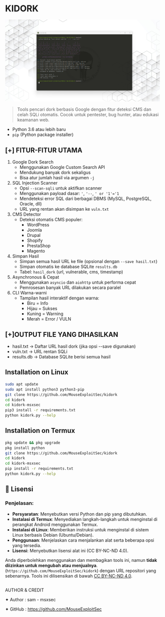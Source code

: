 # KIDORK
![Screenshot_1](https://github.com/MouseExploitSec/kidork/blob/main/foto.png)

> Tools pencari dork berbasis Google dengan fitur deteksi CMS dan celah SQLi otomatis. Cocok untuk pentester, bug hunter, atau edukasi keamanan web.

- Python 3.6 atau lebih baru
- `pip` (Python package installer)

## [+] FITUR-FITUR UTAMA

1. Google Dork Search
   - Menggunakan Google Custom Search API
   - Mendukung banyak dork sekaligus
   - Bisa atur jumlah hasil via argumen `-j`
2. SQL Injection Scanner
   - Opsi `--scan-sqli` untuk aktifkan scanner
   - Menggunakan payload dasar: `'`, `'--`, `' or '1'='1`
   - Mendeteksi error SQL dari berbagai DBMS (MySQL, PostgreSQL, Oracle, dll)
   - URL yang rentan akan disimpan ke `vuln.txt`
3. CMS Detector
   - Deteksi otomatis CMS populer:
     - WordPress
     - Joomla
     - Drupal
     - Shopify
     - PrestaShop
     - Magento
4. Simpan Hasil
   - Simpan semua hasil URL ke file (opsional dengan `--save hasil.txt`)
   - Simpan otomatis ke database SQLite `results.db`
   - Tabel: `hasil_dork` (url, vulnerable, cms, timestamp)
5. Asynchronous & Cepat
   - Menggunakan `asyncio` dan `aiohttp` untuk performa cepat
   - Pemrosesan banyak URL dilakukan secara paralel
6. CLI Warna-warni
   - Tampilan hasil interaktif dengan warna:
     - Biru = Info
     - Hijau = Sukses
     - Kuning = Warning
     - Merah = Error / VULN
       
## [+]OUTPUT FILE YANG DIHASILKAN

- hasil.txt      → Daftar URL hasil dork (jika opsi --save digunakan)
- vuln.txt       → URL rentan SQLi
- results.db     → Database SQLite berisi semua hasil

## Installation on Linux
  ```bash
sudo apt update
sudo apt install python3 python3-pip
git clone https://github.com/MouseExploitSec/kidork
cd kidork
cd kidork-msxsec
pip3 install -r requirements.txt
python kidork.py --help
```

## Installation on Termux
  ```bash
pkg update && pkg upgrade
pkg install python
git clone https://github.com/MouseExploitSec/kidork
cd kidork
cd kidork-msxsec
pip install -r requirements.txt
python kidork.py --help
```

## 📄 Lisensi

### Penjelasan:
- **Persyaratan**: Menyebutkan versi Python dan pip yang dibutuhkan.
- **Instalasi di Termux**: Menyediakan langkah-langkah untuk menginstal di perangkat Android menggunakan Termux.
- **Instalasi di Linux**: Memberikan instruksi untuk menginstal di sistem Linux berbasis Debian (Ubuntu/Debian).
- **Penggunaan**: Menjelaskan cara menjalankan alat serta beberapa opsi yang tersedia.
- **Lisensi**: Menyebutkan lisensi alat ini (CC BY-NC-ND 4.0).

Anda diperbolehkan menggunakan dan membagikan tools ini, namun **tidak diizinkan untuk mengubah atau menjualnya**.
(`https://github.com/MouseExploitSec/kidork`) dengan URL repositori yang sebenarnya.
Tools ini dilisensikan di bawah [CC BY-NC-ND 4.0](https://creativecommons.org/licenses/by-nc-nd/4.0/deed.id).  

##
 AUTHOR & CREDIT

  ✦ Author : sam - msxsec
  
  ✦ GitHub : https://github.com/MouseExploitSec
